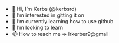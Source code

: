 - 👋 Hi, I’m Kerbs (@kerbsrd)
- 👀 I’m interested in gitting it on
- 🌱 I’m currently learning how to use github
- 💞️ I’m looking to learn
- 📫 How to reach me => lrkerber9@gmail

<!---
Kerbsrd/Kerbsrd is a ✨ special ✨ repository because its `README.md` (this file) appears on your GitHub profile.
You can click the Preview link to take a look at your changes.
--->
